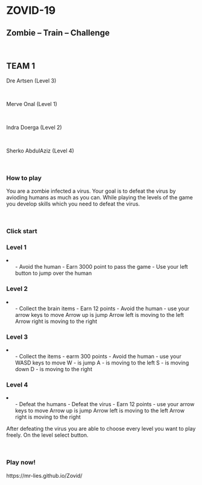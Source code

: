 <h1>ZOVID-19</h1>
<h2>Zombie – Train – Challenge</h2><br>

<h2>TEAM 1</h2>
<p>Dre Artsen 			(Level 3)</p><br>
<p>Merve Onal 			(Level 1)</p><br>
<p>Indra Doerga 		(Level 2)</p><br>
<p>Sherko AbdulAziz 		(Level 4)</p><br>

<h3>How to play</h3>
<p>You are a zombie infected a virus. 
Your goal is to defeat the virus by avioding humans as much as you can. 
While playing the levels of the game you develop skills which you need to defeat the virus.</p><br>

<h3>Click start</h3> 
<h3>Level 1</h3>
<li>
	<ul>
- Avoid the human
- Earn 3000 point to pass the game
- Use your left button to jump over the human<br>
	</ul>
</li>
<h3>Level 2</h3>
<li>
	<ul>
- Collect the brain items 
- Earn 12 points
- Avoid the human
- use your arrow keys to move 
 	Arrow up is jump
	Arrow left is moving to the left
 	Arrow right is moving to the right<br>
	</ul>
</li>		
<h3>Level 3</h3>
<li>
	<ul>
- Collect the items
- earm 300 points
- Avoid the human
- use your WASD keys to move
 	W - is jump
	 A - is moving to the left
 	 S - is moving down
 	 D - is moving to the right<br>
	</ul>
</li>
<h3>Level 4</h3>
<li>
	<ul>
- Defeat the humans
- Defeat the virus 
- Earn 12 points
- use your arrow keys to move 
 	Arrow up is jump
	Arrow left is moving to the left
 	Arrow right is moving to the right<br>
	</ul>
</li>

<p>After defeating the virus you are able to choose every level you want to play freely. 
On the level select button.</p> <br>
   
<h3>Play now!</h3>
https://mr-lies.github.io/Zovid/
         
 
 
